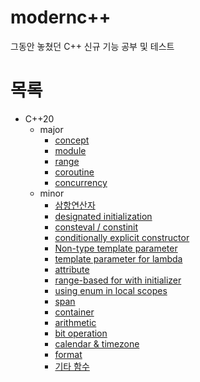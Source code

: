 # modernc++

그동안 놓쳤던 C++ 신규 기능 공부 및 테스트

# 목록

* C++20
  * major
    * [concept](./src/concept)
    * [module](./src/module)
    * [range](./src/range)
    * [coroutine](./src/coroutine)
    * [concurrency](./src/concurrency)
  * minor
    * [삼항연산자](./src/threewaycmp)
    * [designated initialization](./src/designated_initialization)
    * [consteval / constinit](./src/constevalinit)
    * [conditionally explicit constructor](./src/conditionally_explicit_constructor)
    * [Non-type template parameter](./src/non_type_template_parameter)
    * [template parameter for lambda](./src/template_parameter_for_lambda)
    * [attribute](./src/attribute)
    * [range-based for with initializer](./src/range_based_for_with_initializer)
    * [using enum in local scopes](./src/using_enum_in_local_scopes)
    * [span](./src/span)
    * [container](./src/container)
    * [arithmetic](./src/arithmetic)
    * [bit operation](./src/bitop)
    * [calendar & timezone](./src/calendar_timezone)
    * [format](./src/format)
    * [기타 함수](./src/etc)